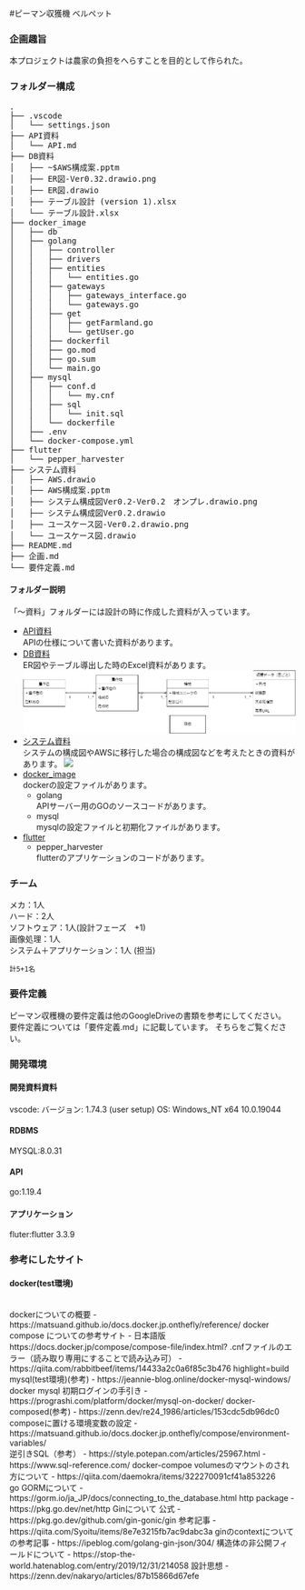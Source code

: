 #ピーマン収獲機 ベルペット
### 企画趣旨
本プロジェクトは農家の負担をへらすことを目的として作られた。

### フォルダー構成
<pre>
.
├── .vscode
│   └── settings.json
├── API資料
│   └── API.md
├── DB資料
│   ├── ~$AWS構成案.pptm
│   ├── ER図-Ver0.32.drawio.png
│   ├── ER図.drawio
│   ├── テーブル設計 (version 1).xlsx
│   └── テーブル設計.xlsx
├── docker_image
│   ├── db
│   ├── golang
│   │   ├── controller
│   │   ├── drivers
│   │   ├── entities
│   │   │   └── entities.go
│   │   ├── gateways
│   │   │   ├── gateways_interface.go
│   │   │   └── gateways.go
│   │   ├── get
│   │   │   ├── getFarmland.go
│   │   │   └── getUser.go
│   │   ├── dockerfil
│   │   ├── go.mod
│   │   ├── go.sum
│   │   └── main.go
│   ├── mysql
│   │   ├── conf.d
│   │   │   └── my.cnf
│   │   ├── sql
│   │   │   └── init.sql
│   │   └── dockerfile
│   ├── .env
│   └── docker-compose.yml
├── flutter
│   └── pepper_harvester
├── システム資料
│   ├── AWS.drawio
│   ├── AWS構成案.pptm
│   ├── システム構成図Ver0.2-Ver0.2　オンプレ.drawio.png
│   ├── システム構成図Ver0.2.drawio
│   ├── ユースケース図-Ver0.2.drawio.png
│   └── ユースケース図.drawio
├── README.md
├── 企画.md
└── 要件定義.md
</pre>

#### フォルダー説明
「～資料」フォルダーには設計の時に作成した資料が入っています。
- [API資料](API資料)  
  APIの仕様について書いた資料があります。
- [DB資料](DB資料)  
  ER図やテーブル導出した時のExcel資料があります。
  ![](DB資料\ER図-Ver0.34.drawio.png)
- [システム資料](システム資料)  
  システムの構成図やAWSに移行した場合の構成図などを考えたときの資料があります。
  ![](システム資料\システム構成図Ver0.2-Ver0.2　オンプレ.drawio.png)
- [docker_image](docker_image)  
  dockerの設定ファイルがあります。
    * golang  
    APIサーバー用のGOのソースコードがあります。
    * mysql  
      mysqlの設定ファイルと初期化ファイルがあります。
- [flutter](flutter)
  * pepper_harvester  
    flutterのアプリケーションのコードがあります。
### チーム

  メカ：1人  
  ハード：2人  
  ソフトウェア：1人(設計フェーズ　+1)  
  画像処理：1人  
  システム＋アプリケーション：1人  (担当)
  
    計5+1名


### 要件定義
ピーマン収穫機の要件定義は他のGoogleDriveの書類を参考にしてください。
要件定義については「要件定義.md」に記載しています。
そちらをご覧ください。

### 開発環境
#### 開発資料資料
vscode:
バージョン: 1.74.3 (user setup)
OS: Windows_NT x64 10.0.19044
#### RDBMS
MYSQL:8.0.31

#### API
go:1.19.4

#### アプリケーション
fluter:flutter 3.3.9





### 参考にしたサイト
#### docker(test環境)
<br>  
dockerについての概要  
- https://matsuand.github.io/docs.docker.jp.onthefly/reference/  
docker compose についての参考サイト  
- 日本語版 https://docs.docker.jp/compose/compose-file/index.html?  
.cnfファイルのエラー（読み取り専用にすることで読み込み可）
- https://qiita.com/rabbitbeef/items/14433a2c0a6f85c3b476  
highlight=build  
mysql(test環境)(参考)  
 - https://jeannie-blog.online/docker-mysql-windows/  
docker mysql 初期ログインの手引き  
 - https://prograshi.com/platform/docker/mysql-on-docker/  
docker-composed(参考)  
 - https://zenn.dev/re24_1986/articles/153cdc5db96dc0  
 composeに置ける環境変数の設定  
 - https://matsuand.github.io/docs.docker.jp.onthefly/compose/environment-variables/  
<br>  
逆引きSQL（参考）  
 - https://style.potepan.com/articles/25967.html  
 - https://www.sql-reference.com/  
docker-compoe volumesのマウントのされ方について  
 - https://qiita.com/daemokra/items/322270091cf41a853226    
 <br>  
go  
GORMについて  
 - https://gorm.io/ja_JP/docs/connecting_to_the_database.html  
http package  
 - https://pkg.go.dev/net/http  
Ginについて  
公式  
 - https://pkg.go.dev/github.com/gin-gonic/gin  
参考記事  
 - https://qiita.com/Syoitu/items/8e7e3215fb7ac9dabc3a  
ginのcontextについての参考記事  
 - https://ipeblog.com/golang-gin-json/304/  
 構造体の非公開フィールドについて  
- https://stop-the-world.hatenablog.com/entry/2019/12/31/214058  
設計思想  
- https://zenn.dev/nakaryo/articles/87b15866d67efe  
